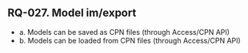 ## RQ-027. Model im/export
- a. Models can be saved as CPN files (through Access/CPN API)
- b. Models can be loaded from CPN files (through Access/CPN API)